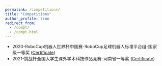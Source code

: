 ```yaml
---
permalink: /competitions/
title: "Competitions"
author_profile: true
redirect_from: 
  - /compt/
  - /compt.html
---
```


- 2020-RoboCup机器人世界杯中国赛-RoboCup足球机器人标准平台组-国家级一等奖 ([Certificate](https://xirzc.github.io/images/robocup-spl.png))
- 2021-挑战杯全国大学生课外学术科技作品竞赛-河南省一等奖 ([Certificate](https://xirzc.github.io/images/tiaozhanbei.jpg))
